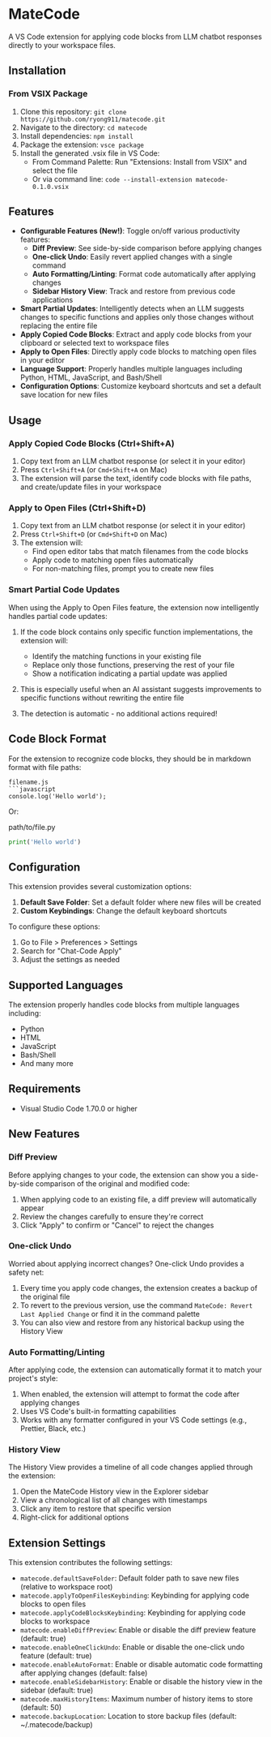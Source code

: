 # MateCode

A VS Code extension for applying code blocks from LLM chatbot responses directly to your workspace files.

## Installation

### From VSIX Package

1. Clone this repository: `git clone https://github.com/ryong911/matecode.git`
2. Navigate to the directory: `cd matecode`
3. Install dependencies: `npm install`
4. Package the extension: `vsce package`
5. Install the generated .vsix file in VS Code:
   - From Command Palette: Run "Extensions: Install from VSIX" and select the file
   - Or via command line: `code --install-extension matecode-0.1.0.vsix`

## Features

- **Configurable Features (New!)**: Toggle on/off various productivity features:
  - **Diff Preview**: See side-by-side comparison before applying changes
  - **One-click Undo**: Easily revert applied changes with a single command
  - **Auto Formatting/Linting**: Format code automatically after applying changes
  - **Sidebar History View**: Track and restore from previous code applications
- **Smart Partial Updates**: Intelligently detects when an LLM suggests changes to specific functions and applies only those changes without replacing the entire file
- **Apply Copied Code Blocks**: Extract and apply code blocks from your clipboard or selected text to workspace files
- **Apply to Open Files**: Directly apply code blocks to matching open files in your editor
- **Language Support**: Properly handles multiple languages including Python, HTML, JavaScript, and Bash/Shell
- **Configuration Options**: Customize keyboard shortcuts and set a default save location for new files

## Usage

### Apply Copied Code Blocks (Ctrl+Shift+A)

1. Copy text from an LLM chatbot response (or select it in your editor)
2. Press `Ctrl+Shift+A` (or `Cmd+Shift+A` on Mac)
3. The extension will parse the text, identify code blocks with file paths, and create/update files in your workspace

### Apply to Open Files (Ctrl+Shift+D)

1. Copy text from an LLM chatbot response (or select it in your editor)
2. Press `Ctrl+Shift+D` (or `Cmd+Shift+D` on Mac)
3. The extension will:
   - Find open editor tabs that match filenames from the code blocks
   - Apply code to matching open files automatically
   - For non-matching files, prompt you to create new files

### Smart Partial Code Updates

When using the Apply to Open Files feature, the extension now intelligently handles partial code updates:

1. If the code block contains only specific function implementations, the extension will:
   - Identify the matching functions in your existing file
   - Replace only those functions, preserving the rest of your file
   - Show a notification indicating a partial update was applied
   
2. This is especially useful when an AI assistant suggests improvements to specific functions without rewriting the entire file

3. The detection is automatic - no additional actions required!

## Code Block Format

For the extension to recognize code blocks, they should be in markdown format with file paths:

```
filename.js
```javascript
console.log('Hello world');
```

Or:

path/to/file.py
```python
print('Hello world')
```

## Configuration

This extension provides several customization options:

1. **Default Save Folder**: Set a default folder where new files will be created
2. **Custom Keybindings**: Change the default keyboard shortcuts

To configure these options:

1. Go to File > Preferences > Settings
2. Search for "Chat-Code Apply"
3. Adjust the settings as needed

## Supported Languages

The extension properly handles code blocks from multiple languages including:
- Python
- HTML
- JavaScript
- Bash/Shell
- And many more

## Requirements

- Visual Studio Code 1.70.0 or higher

## New Features

### Diff Preview

Before applying changes to your code, the extension can show you a side-by-side comparison of the original and modified code:

1. When applying code to an existing file, a diff preview will automatically appear
2. Review the changes carefully to ensure they're correct
3. Click "Apply" to confirm or "Cancel" to reject the changes

### One-click Undo

Worried about applying incorrect changes? One-click Undo provides a safety net:

1. Every time you apply code changes, the extension creates a backup of the original file
2. To revert to the previous version, use the command `MateCode: Revert Last Applied Change` or find it in the command palette
3. You can also view and restore from any historical backup using the History View

### Auto Formatting/Linting

After applying code, the extension can automatically format it to match your project's style:

1. When enabled, the extension will attempt to format the code after applying changes
2. Uses VS Code's built-in formatting capabilities
3. Works with any formatter configured in your VS Code settings (e.g., Prettier, Black, etc.)

### History View

The History View provides a timeline of all code changes applied through the extension:

1. Open the MateCode History view in the Explorer sidebar
2. View a chronological list of all changes with timestamps
3. Click any item to restore that specific version
4. Right-click for additional options

## Extension Settings

This extension contributes the following settings:

* `matecode.defaultSaveFolder`: Default folder path to save new files (relative to workspace root)
* `matecode.applyToOpenFilesKeybinding`: Keybinding for applying code blocks to open files
* `matecode.applyCodeBlocksKeybinding`: Keybinding for applying code blocks to workspace
* `matecode.enableDiffPreview`: Enable or disable the diff preview feature (default: true)
* `matecode.enableOneClickUndo`: Enable or disable the one-click undo feature (default: true)
* `matecode.enableAutoFormat`: Enable or disable automatic code formatting after applying changes (default: false)
* `matecode.enableSidebarHistory`: Enable or disable the history view in the sidebar (default: true)
* `matecode.maxHistoryItems`: Maximum number of history items to store (default: 50)
* `matecode.backupLocation`: Location to store backup files (default: ~/.matecode/backup)
